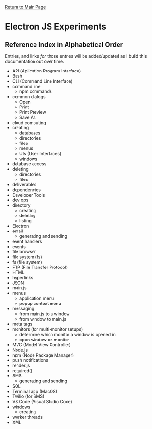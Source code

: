 [Return to Main Page](https://github.com/OrvilleChomer/electronjs-experiments)

# Electron JS Experiments
## Reference Index in Alphabetical Order

Entries, and links *for* those entries will be added/updated as I build this documentation out over time.

- API (Aplication Program Interface)
- Bash
- CLI (Command Line Interface)
- command line
  - npm commands
- common dialogs
  - Open
  - Print
  - Print Preview
  - Save As
- cloud computing
- creating
  - databases
  - directories
  - files
  - menus
  - UIs (User Interfaces)
  - windows
- database access
- deleting
  - directories
  - files
- deliverables
- dependencies 
- Developer Tools
- dev ops
- directory
  - creating
  - deleting
  - listing
- Electron
- email
  - generating and sending
- event handlers
- events
- file browser
- file system (fs)
- fs (file system)
- FTP (File Transfer Protocol)
- HTML
- hyperlinks
- JSON
- main.js
- menus
  - application menu
  - popup context menu
- messaging
  - from main.js to a window
  - from window to main.js
- meta tags
- monitors (for multi-monitor setups)
  - determine which monitor a window is opened in
  - open window on monitor    
- MVC (Model View Controller)
- Node.js
- npm (Node Package Manager)
- push notifications
- render.js
- required()
- SMS
  - generating and sending
- SQL
- Terminal app (MacOS)
- Twilio (for SMS)
- VS Code (Visual Studio Code)
- windows
  - creating
- worker threads
- XML
